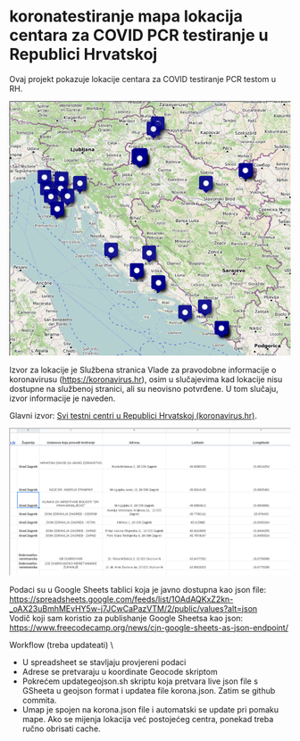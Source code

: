 koronatestiranje mapa lokacija centara za COVID PCR testiranje u Republici Hrvatskoj
=====================================

Ovaj projekt pokazuje lokacije centara za COVID testiranje PCR testom u RH. 

![Mapa](/img/map.png)

Izvor za lokacije je Službena stranica Vlade za pravodobne informacije o koronavirusu (https://koronavirus.hr), osim u slučajevima kad lokacije nisu dostupne na službenoj stranici, ali su neovisno potvrđene. U tom slučaju, izvor informacije je naveden.

Glavni izvor: [Svi testni centri u Republici Hrvatskoj (koronavirus.hr)](https://www.koronavirus.hr/svi-testni-centri-u-republici-hrvatskoj/763).

![Sheets](/img/sheets.png)

Podaci su u Google Sheets tablici koja je javno dostupna kao json file: https://spreadsheets.google.com/feeds/list/1OAdAQKxZ2kn-_oAX23uBmhMEvHY5w-j7JCwCaPazVTM/2/public/values?alt=json \
Vodič koji sam koristio za publishanje Google Sheetsa kao json: https://www.freecodecamp.org/news/cjn-google-sheets-as-json-endpoint/

Workflow (treba updateati) \
- U spreadsheet se stavljaju provjereni podaci
- Adrese se pretvaraju u koordinate Geocode skriptom
- Pokrećem updategeojson.sh skriptu koja pretvara live json file s GSheeta u geojson format i updatea file korona.json. Zatim se github commita.
- Umap je spojen na korona.json file i automatski se update pri pomaku mape. Ako se mijenja lokacija već postojećeg centra, ponekad treba ručno obrisati cache.
